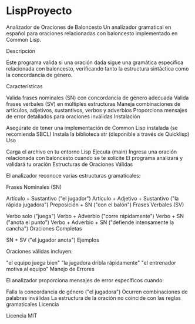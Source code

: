 # LispProyecto

Analizador de Oraciones de Baloncesto
Un analizador gramatical en español para oraciones relacionadas con baloncesto implementado en Common Lisp.

Descripción

Este programa valida si una oración dada sigue una gramática específica relacionada con baloncesto, verificando tanto la estructura sintáctica como la concordancia de género.

Características

Valida frases nominales (SN) con concordancia de género adecuada
Valida frases verbales (SV) en múltiples estructuras
Maneja combinaciones de artículos, adjetivos, sustantivos, verbos y adverbios
Proporciona mensajes de error detallados para oraciones inválidas
Instalación

Asegúrate de tener una implementación de Common Lisp instalada (se recomienda SBCL)
Instala la biblioteca str (disponible a través de Quicklisp)
Uso

Carga el archivo en tu entorno Lisp
Ejecuta (main)
Ingresa una oración relacionada con baloncesto cuando se te solicite
El programa analizará y validará tu oración
Estructuras de Oraciones Válidas

El analizador reconoce varias estructuras gramaticales:

Frases Nominales (SN)

Artículo + Sustantivo ("el jugador")
Artículo + Adjetivo + Sustantivo ("la rápida jugadora")
Preposición + SN ("con el balón")
Frases Verbales (SV)

Verbo solo ("juega")
Verbo + Adverbio ("corre rápidamente")
Verbo + SN ("anota el punto")
Verbo + Adverbio + SN ("defiende intensamente la cancha")
Oraciones Completas

SN + SV ("el jugador anota")
Ejemplos

Oraciones válidas incluyen:

"el equipo juega bien"
"la jugadora dribla rápidamente"
"el entrenador motiva al equipo"
Manejo de Errores

El analizador proporciona mensajes de error específicos cuando:

Falla la concordancia de género ("el jugadora")
Ocurren combinaciones de palabras inválidas
La estructura de la oración no coincide con las reglas gramaticales
Licencia

Licencia MIT
